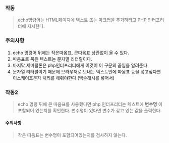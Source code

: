 ### 작동
> echo명령어는 HTML페이지에 텍스트 또는 마크업을 추가하라고 PHP 인터프리터에 지시한다.  

### 주의사항
1. echo 명령어 뒤에는 작은따옴표, 큰따옴표 상관없이 올 수 있다.  
2. 따옴표로 묶은 텍스트는 문자열 리터럴이다.
3. 마지막 세미콜론은 php인터프리터에게 이것이 이 구문의 끝임을 알려준다
4. 문자열 리터럴이기 때문에 브라우저로 보내는 텍스트안에 따옴표 등을 넣고싶다면 이스케이프문자 처리를 해줘야한다 (백슬래시를 넣어서)

### 작동2
> echo 명령 뒤에 큰 따옴표를 사용했다면 php 인터프리터는 텍스트에 **변수명** 이 포함되어 있는지를 확인한다. 변수명이 있다면 변수가 갖고 있는 값을 출력한다.

#### 주의사항
> 작은 따옴표는 변수명이 포함되어있는지를 검사하지 않는다.  
